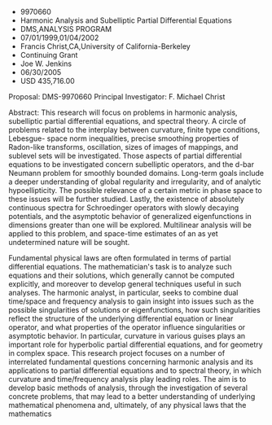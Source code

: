 
* 9970660
* Harmonic Analysis and Subelliptic Partial Differential Equations
* DMS,ANALYSIS PROGRAM
* 07/01/1999,01/04/2002
* Francis Christ,CA,University of California-Berkeley
* Continuing Grant
* Joe W. Jenkins
* 06/30/2005
* USD 435,716.00

Proposal: DMS-9970660 Principal Investigator: F. Michael Christ

Abstract: This research will focus on problems in harmonic analysis, subelliptic
partial differential equations, and spectral theory. A circle of problems
related to the interplay between curvature, finite type conditions, Lebesgue-
space norm inequalities, precise smoothing properties of Radon-like transforms,
oscillation, sizes of images of mappings, and sublevel sets will be
investigated. Those aspects of partial differential equations to be investigated
concern subelliptic operators, and the d-bar Neumann problem for smoothly
bounded domains. Long-term goals include a deeper understanding of global
regularity and irregularity, and of analytic hypoellipticity. The possible
relevance of a certain metric in phase space to these issues will be further
studied. Lastly, the existence of absolutely continuous spectra for Schroedinger
operators with slowly decaying potentials, and the asymptotic behavior of
generalized eigenfunctions in dimensions greater than one will be explored.
Multilinear analysis will be applied to this problem, and space-time estimates
of an as yet undetermined nature will be sought.

Fundamental physical laws are often formulated in terms of partial differential
equations. The mathematician's task is to analyze such equations and their
solutions, which generally cannot be computed explicitly, and moreover to
develop general techniques useful in such analyses. The harmonic analyst, in
particular, seeks to combine dual time/space and frequency analysis to gain
insight into issues such as the possible singularities of solutions or
eigenfunctions, how such singularities reflect the structure of the underlying
differential equation or linear operator, and what properties of the operator
influence singularities or asymptotic behavior. In particular, curvature in
various guises plays an important role for hyperbolic partial differential
equations, and for geometry in complex space. This research project focuses on a
number of interrelated fundamental questions concerning harmonic analysis and
its applications to partial differential equations and to spectral theory, in
which curvature and time/frequency analysis play leading roles. The aim is to
develop basic methods of analysis, through the investigation of several concrete
problems, that may lead to a better understanding of underlying mathematical
phenomena and, ultimately, of any physical laws that the mathematics
